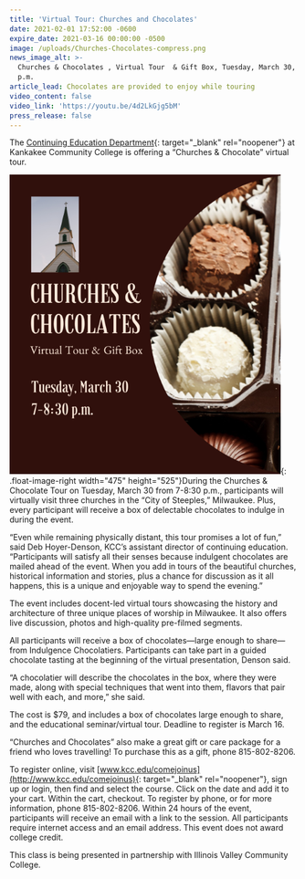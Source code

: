 ```yaml
---
title: 'Virtual Tour: Churches and Chocolates'
date: 2021-02-01 17:52:00 -0600
expire_date: 2021-03-16 00:00:00 -0500
image: /uploads/Churches-Chocolates-compress.png
news_image_alt: >-
  Churches & Chocolates , Virtual Tour  & Gift Box, Tuesday, March 30, 7-8:30
  p.m.
article_lead: Chocolates are provided to enjoy while touring
video_content: false
video_link: 'https://youtu.be/4d2LkGjg5bM'
press_release: false
---
```


The [Continuing Education Department](http://continuinged.kcc.edu){: target="_blank" rel="noopener"} at Kankakee Community College is offering a “Churches & Chocolate” virtual tour.

![](/uploads/Churches-Chocolates-compress.png){: .float-image-right width="475" height="525"}During the Churches & Chocolate Tour on Tuesday, March 30 from 7-8:30 p.m., participants will virtually visit three churches in the “City of Steeples,” Milwaukee. Plus, every participant will receive a box of delectable chocolates to indulge in during the event.

“Even while remaining physically distant, this tour promises a lot of fun,” said Deb Hoyer-Denson, KCC’s assistant director of continuing education. “Participants will satisfy all their senses because indulgent chocolates are mailed ahead of the event. When you add in tours of the beautiful churches, historical information and stories, plus a chance for discussion as it all happens, this is a unique and enjoyable way to spend the evening.” &nbsp;

The event includes docent-led virtual tours showcasing the history and architecture of three unique places of worship in Milwaukee. It also offers live discussion, photos and high-quality pre-filmed segments.&nbsp;

All participants will receive a box of chocolates—large enough to share— from Indulgence Chocolatiers. Participants can take part in a guided chocolate tasting at the beginning of the virtual presentation, Denson said.

“A chocolatier will describe the chocolates in the box, where they were made, along with special techniques that went into them, flavors that pair well with each, and more,” she said.

The cost is $79, and includes a box of chocolates large enough to share, and the educational seminar/virtual tour. Deadline to register is March 16.

“Churches and Chocolates” also make a great gift or care package for a friend who loves travelling\! To purchase this as a gift, phone 815-802-8206.

To register online, visit [www.kcc.edu/comejoinus](http://www.kcc.edu/comejoinus){: target="_blank" rel="noopener"}, sign up or login, then find and select the course. Click on the date and add it to your cart. Within the cart, checkout. To register by phone, or for more information, phone 815-802-8206. Within 24 hours of the event, participants will receive an email with a link to the session. All participants require internet access and an email address. This event does not award college credit.

This class is being presented in partnership with Illinois Valley Community College.

